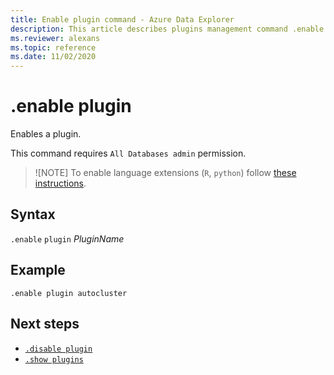 ```yaml
---
title: Enable plugin command - Azure Data Explorer
description: This article describes plugins management command .enable plugin in Azure Data Explorer.
ms.reviewer: alexans
ms.topic: reference
ms.date: 11/02/2020
---
```

# .enable plugin

Enables a plugin.

This command requires `All Databases admin` permission.

> ![NOTE]
> To enable language extensions (`R`, `python`) follow [these instructions](../../language-extensions.md#enable-language-extensions-on-your-cluster).

## Syntax

`.enable` `plugin` *PluginName*

## Example

<!-- csl -->
```kusto
.enable plugin autocluster
``` 

## Next steps

* [`.disable plugin`](disable-plugin.md)
* [`.show plugins`](show-plugins.md)

